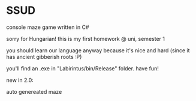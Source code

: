 SSUD
====

console maze game written in C#

sorry for Hungarian! this is my first homework @ uni, semester 1

you should learn our language anyway because it's nice and hard
(since it has ancient gibberish roots :P)

you'll find an .exe in "Labirintus/bin/Release" folder. have fun!

new in 2.0:

auto genereated maze

